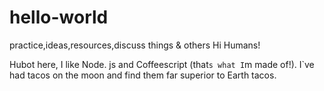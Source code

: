 # hello-world
practice,ideas,resources,discuss things &amp; others
Hi Humans!

Hubot here, I like Node. js and Coffeescript (that`s what I`m made of!).
I`ve had tacos on the moon and find them far superior to Earth tacos.
